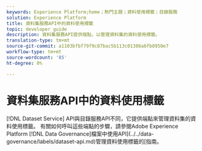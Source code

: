 ```yaml
---
keywords: Experience Platform;home；熱門主題；資料使用標籤；目錄服務
solution: Experience Platform
title: 資料集服務API中的資料使用標籤
topic: developer guide
description: 資料集服務API提供端點，以管理資料集的資料使用標籤。
translation-type: tm+mt
source-git-commit: a1103bfbf79f9c87bac5b113c01386a6fb8950e7
workflow-type: tm+mt
source-wordcount: '85'
ht-degree: 0%

---
```



# 資料集服務API中的資料使用標籤

[!DNL Dataset Service] API與目錄服務API不同，它提供端點來管理資料集的資料使用標籤。 有關如何呼叫這些端點的步驟，請參閱Adobe Experience Platform [!DNL Data Governance]檔案中使用API](../../data-governance/labels/dataset-api.md)管理資料使用標籤的[指南。